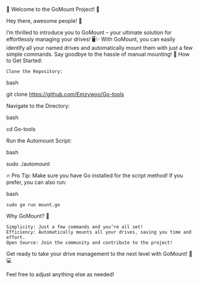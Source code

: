 🚀 Welcome to the GoMount Project! 🌟

Hey there, awesome people! 👋

I’m thrilled to introduce you to GoMount – your ultimate solution for effortlessly managing your drives! 🖥️✨ With GoMount, you can easily identify all your named drives and automatically mount them with just a few simple commands. Say goodbye to the hassle of manual mounting! 🙌
How to Get Started:

    Clone the Repository:

bash

git clone https://github.com/Emzywoo/Go-tools

Navigate to the Directory:

bash

cd Go-tools

Run the Automount Script:

bash

sudo ./automount

🔥 Pro Tip: Make sure you have Go installed for the script method! If you prefer, you can also run:

bash

    sudo go run mount.go

Why GoMount? 🤔

    Simplicity: Just a few commands and you’re all set!
    Efficiency: Automatically mounts all your drives, saving you time and effort.
    Open Source: Join the community and contribute to the project!

Get ready to take your drive management to the next level with GoMount! 🚀💻

Feel free to adjust anything else as needed!
